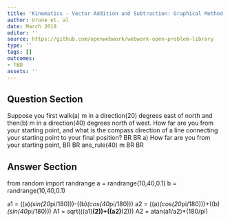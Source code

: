 ```yaml
---
title: 'Kinematics - Vector Addition and Subtraction: Graphical Method'
author: Urone et. al
date: March 2018
editor: ''
source: https://github.com/openwebwork/webwork-open-problem-library
type: ''
tags: []
outcomes:
- TBD
assets: ''
---
```


## Question Section 

Suppose you first walk(a) m in a direction(20) degrees east of north and then(b) m in a direction(40) degrees north of west. How far are you from your starting point, and what is the compass direction of a line connecting your starting point to your final position?
BR
BR
a) How far are you from your starting point,
BR
BR
ans_rule(40) m
BR
BR

## Answer Section

from random import randrange
a = randrange(10,40,0.1)
b = randrange(10,40,0.1)

a1 = ((a)*(sin(20*pi/180)))-((b)*(cos(40*pi/180)))
a2 = ((a)*(cos(20*pi/180)))+((b)*(sin(40*pi/180)))
A1 = sqrt(((a1)**(2))+((a2)**(2)))
A2 = atan(a1/a2)*(180/pi)
